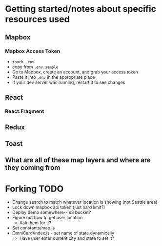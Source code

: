 # Getting started/notes about specific resources used

## Mapbox
### Mapbox Access Token
* `touch .env`
* copy from `.env.sample`
* Go to Mapbox, create an account, and grab your access token
* Paste it into `.env` in the appropriate place
* If your dev server was running, restart it to see changes

## React
### React.Fragment
## Redux
## Toast
## What are all of these map layers and where are they coming from



# Forking TODO
* Change search to match whatever location is showing (not Seattle area)
* Lock down mapbox api token (just hard limit?)
* Deploy demo somewhere-- s3 bucket?
* Figure out how to get user location
  * Ask them for it?
* Set constants/map.js
* OmniCard/index.js - set name of state dynamically
  * Have user enter current city and state to set it?
